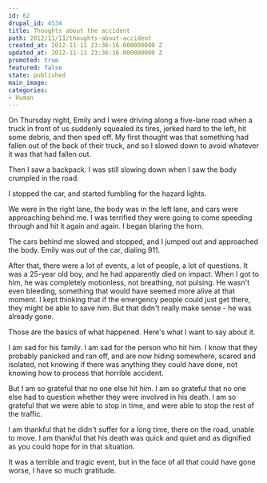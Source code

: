 ```yaml
---
id: 62
drupal_id: 4534
title: Thoughts about the accident
path: 2012/11/11/thoughts-about-accident
created_at: 2012-11-11 23:36:16.000000000 Z
updated_at: 2012-11-11 23:36:16.000000000 Z
promoted: true
featured: false
state: published
main_image: 
categories:
- Human
---
```

On Thursday night, Emily and I were driving along a five-lane road when a truck in front of us suddenly squealed its tires, jerked hard to the left, hit some debris, and then sped off. My first thought was that something had fallen out of the back of their truck, and so I slowed down to avoid whatever it was that had fallen out.

Then I saw a backpack. I was still slowing down when I saw the body crumpled in the road. 

I stopped the car, and started fumbling for the hazard lights. 

We were in the right lane, the body was in the left lane, and cars were approaching behind me. I was terrified they were going to come speeding through and hit it again and again. I began blaring the horn.

The cars behind me slowed and stopped, and I jumped out and approached the body. Emily was out of the car, dialing 911.

After that, there were a lot of events, a lot of people, a lot of questions. It was a 25-year old boy, and he had apparently died on impact. When I got to him, he was completely motionless, not breathing, not pulsing. He wasn't even bleeding, something that would have seemed more alive at that moment. I kept thinking that if the emergency people could just get there, they might be able to save him. But that didn't really make sense - he was already gone.

Those are the basics of what happened. Here's what I want to say about it.

I am sad for his family. I am sad for the person who hit him. I know that they probably panicked and ran off, and are now hiding somewhere, scared and isolated, not knowing if there was anything they could have done, not knowing how to process that horrible accident. 

But I am so grateful that no one else hit him. I am so grateful that no one else had to question whether they were involved in his death. I am so grateful that we were able to stop in time, and were able to stop the rest of the traffic.

I am thankful that he didn't suffer for a long time, there on the road, unable to move. I am thankful that his death was quick and quiet and as dignified as you could hope for in that situation.

It was a terrible and tragic event, but in the face of all that could have gone worse, I have so much gratitude.
